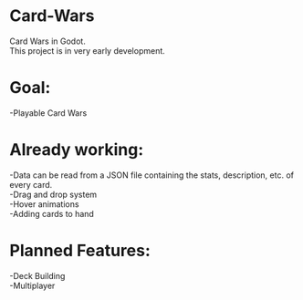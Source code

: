 # Card-Wars
Card Wars in Godot. \
This project is in very early development. 

# Goal: 
  -Playable Card Wars 

# Already working:
  -Data can be read from a JSON file containing the stats, description, etc. of every card. \
  -Drag and drop system \
  -Hover animations \
  -Adding cards to hand 

# Planned Features: 
  -Deck Building \
  -Multiplayer
